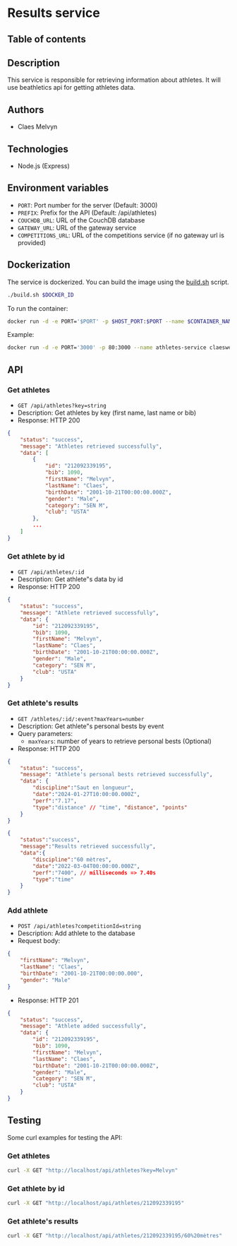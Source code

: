 # Results service

## Table of contents

## Description

This service is responsible for retrieving information about athletes. It will use beathletics api for getting athletes data.

## Authors

- Claes Melvyn

## Technologies

- Node.js (Express)

## Environment variables

- `PORT`: Port number for the server (Default: 3000)
- `PREFIX`: Prefix for the API (Default: /api/athletes)
- `COUCHDB_URL`: URL of the CouchDB database
- `GATEWAY_URL`: URL of the gateway service
- `COMPETITIONS_URL`: URL of the competitions service (if no gateway url is provided)

## Dockerization

The service is dockerized. You can build the image using the [build.sh](build.sh) script.

```bash
./build.sh $DOCKER_ID
```

To run the container:

```bash
docker run -d -e PORT='$PORT' -p $HOST_PORT:$PORT --name $CONTAINER_NAME $IMAGE_NAME
```

Example:

```bash
docker run -d -e PORT='3000' -p 80:3000 --name athletes-service claesweb/cm-athletes
```

## API

### Get athletes

- `GET /api/athletes?key=string`
- Description: Get athletes by key (first name, last name or bib)
- Response: HTTP 200
```json
{
    "status": "success",
    "message": "Athletes retrieved successfully",
    "data": [
        {
            "id": "212092339195",
            "bib": 1090,
            "firstName": "Melvyn",
            "lastName": "Claes",
            "birthDate": "2001-10-21T00:00:00.000Z",
            "gender": "Male",
            "category": "SEN M",
            "club": "USTA"
        },
        ...
    ]
}
```

### Get athlete by id

- `GET /api/athletes/:id`
- Description: Get athlete"s data by id
- Response: HTTP 200
```json
{
    "status": "success",
    "message": "Athlete retrieved successfully",
    "data": {
        "id": "212092339195",
        "bib": 1090,
        "firstName": "Melvyn",
        "lastName": "Claes",
        "birthDate": "2001-10-21T00:00:00.000Z",
        "gender": "Male",
        "category": "SEN M", 
        "club": "USTA"
    }
}
```

### Get athlete's results

- `GET /athletes/:id/:event?maxYears=number`
- Description: Get athlete"s personal bests by event
- Query parameters:
  - `maxYears`: number of years to retrieve personal bests (Optional)
- Response: HTTP 200
```json
{
    "status": "success",
    "message": "Athlete's personal bests retrieved successfully",
    "data": {
        "discipline":"Saut en longueur",
        "date":"2024-01-27T10:00:00.000Z",
        "perf":"7.17",
        "type":"distance" // "time", "distance", "points"
    }
}
```

```json
{
    "status":"success",
    "message":"Results retrieved successfully",
    "data":{
        "discipline":"60 mètres",
        "date":"2022-03-04T00:00:00.000Z",
        "perf":"7400", // milliseconds => 7.40s
        "type":"time"
    }
}
```

### Add athlete

- `POST /api/athletes?competitionId=string`
- Description: Add athlete to the database
- Request body:
```json
{
    "firstName": "Melvyn",
    "lastName": "Claes",
    "birthDate": "2001-10-21T00:00:00.000",
    "gender": "Male"
}
```
- Response: HTTP 201
```json
{
    "status": "success",
    "message": "Athlete added successfully",
    "data": {
        "id": "212092339195",
        "bib": 1090,
        "firstName": "Melvyn",
        "lastName": "Claes",
        "birthDate": "2001-10-21T00:00:00.000Z",
        "gender": "Male",
        "category": "SEN M", 
        "club": "USTA"
    }
}
```


## Testing

Some curl examples for testing the API:

### Get athletes

```bash
curl -X GET "http://localhost/api/athletes?key=Melvyn"
```

### Get athlete by id

```bash
curl -X GET "http://localhost/api/athletes/212092339195"
```

### Get athlete's results

```bash
curl -X GET "http://localhost/api/athletes/212092339195/60%20mètres"
```


